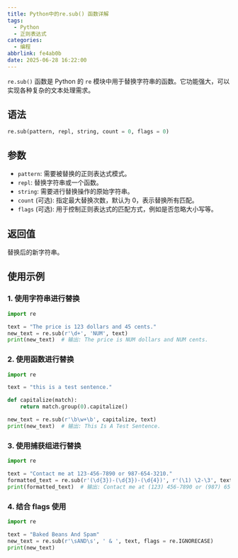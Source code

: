 ```yaml
---
title: Python中的re.sub() 函数详解
tags:
  - Python
  - 正则表达式
categories:
  - 编程
abbrlink: fe4ab0b
date: 2025-06-28 16:22:00
---
```


`re.sub()` 函数是 Python 的 `re` 模块中用于替换字符串的函数。它功能强大，可以实现各种复杂的文本处理需求。

## 语法

```python
re.sub(pattern, repl, string, count = 0, flags = 0)
```

## 参数

- `pattern`: 需要被替换的正则表达式模式。
- `repl`: 替换字符串或一个函数。
- `string`: 需要进行替换操作的原始字符串。
- `count` (可选): 指定最大替换次数，默认为 0，表示替换所有匹配。
- `flags` (可选): 用于控制正则表达式的匹配方式，例如是否忽略大小写等。

## 返回值

替换后的新字符串。

## 使用示例

### 1. 使用字符串进行替换

```python
import re

text = "The price is 123 dollars and 45 cents."
new_text = re.sub(r'\d+', 'NUM', text)
print(new_text)  # 输出: The price is NUM dollars and NUM cents.
```

### 2. 使用函数进行替换

```python
import re

text = "this is a test sentence."

def capitalize(match):
    return match.group(0).capitalize()

new_text = re.sub(r'\b\w+\b', capitalize, text)
print(new_text)  # 输出: This Is A Test Sentence.
```

### 3. 使用捕获组进行替换

```python
import re

text = "Contact me at 123-456-7890 or 987-654-3210."
formatted_text = re.sub(r'(\d{3})-(\d{3})-(\d{4})', r'(\1) \2-\3', text)
print(formatted_text)  # 输出: Contact me at (123) 456-7890 or (987) 654-3210.
```

### 4. 结合 flags 使用

```python
import re

text = "Baked Beans And Spam"
new_text = re.sub(r'\sAND\s', ' & ', text, flags = re.IGNORECASE)
print(new_text)
```
